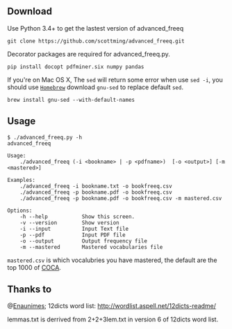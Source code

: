 ## Download


Use Python 3.4+ to get the lastest version of advanced_freeq

```
git clone https://github.com/scottming/advanced_freeq.git
```

Decorator packages are required for advanced_freeq.py.

```
pip install docopt pdfminer.six numpy pandas
```


If you're on Mac OS X, The `sed` will return some error when use `sed -i`, you should use [`Homebrew`](http://brew.sh/) download `gnu-sed` to replace default `sed`.

```
brew install gnu-sed --with-default-names
```

## Usage

```
$ ./advanced_freeq.py -h
advanced_freeq

Usage:
    ./advanced_freeq (-i <bookname> | -p <pdfname>)  [-o <output>] [-m <mastered>]

Examples:
    ./advanced_freeq -i bookname.txt -o bookfreeq.csv
    ./advanced_freeq -p bookname.pdf -o bookfreeq.csv
    ./advanced_freeq -p bookname.pdf -o bookfreeq.csv -m mastered.csv

Options:
    -h --help           Show this screen.
    -v --version        Show version
    -i --input          Input Text file
    -p --pdf            Input PDF file
    -o --output         Output frequency file
    -m --mastered       Mastered vocabularies file
```

`mastered.csv` is which vocalubries you have mastered, the default are the top 1000 of [COCA](http://corpus.byu.edu/coca/).

## Thanks to

@[Enaunimes](https://github.com/Enaunimes/freeq); 12dicts word list: <http://wordlist.aspell.net/12dicts-readme/>

lemmas.txt is derrived from 2+2+3lem.txt in version 6 of 12dicts word
list.



